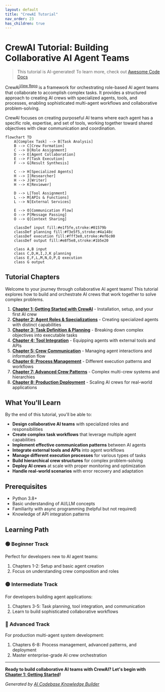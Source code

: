 ```yaml
---
layout: default
title: "CrewAI Tutorial"
nav_order: 23
has_children: true
---
```


# CrewAI Tutorial: Building Collaborative AI Agent Teams

> This tutorial is AI-generated! To learn more, check out [Awesome Code Docs](https://github.com/johnxie/awesome-code-docs)

CrewAI<sup>[View Repo](https://github.com/crewAIInc/crewAI)</sup> is a framework for orchestrating role-based AI agent teams that collaborate to accomplish complex tasks. It provides a structured approach to creating AI crews with specialized agents, tools, and processes, enabling sophisticated multi-agent workflows and collaborative problem-solving.

CrewAI focuses on creating purposeful AI teams where each agent has a specific role, expertise, and set of tools, working together toward shared objectives with clear communication and coordination.

```mermaid
flowchart TD
    A[Complex Task] --> B[Task Analysis]
    B --> C[Crew Formation]
    C --> D[Role Assignment]
    D --> E[Agent Collaboration]
    E --> F[Task Execution]
    F --> G[Result Synthesis]

    C --> H[Specialized Agents]
    H --> I[Researcher]
    H --> J[Writer]
    H --> K[Reviewer]

    D --> L[Tool Assignment]
    L --> M[APIs & Functions]
    L --> N[External Services]

    E --> O[Communication Flow]
    O --> P[Message Passing]
    O --> Q[Context Sharing]

    classDef input fill:#e1f5fe,stroke:#01579b
    classDef planning fill:#f3e5f5,stroke:#4a148c
    classDef execution fill:#fff3e0,stroke:#ef6c00
    classDef output fill:#e8f5e8,stroke:#1b5e20

    class A,B input
    class C,D,H,I,J,K planning
    class E,F,L,M,N,O,P,Q execution
    class G output
```

## Tutorial Chapters

Welcome to your journey through collaborative AI agent teams! This tutorial explores how to build and orchestrate AI crews that work together to solve complex problems.

1. **[Chapter 1: Getting Started with CrewAI](01-getting-started.md)** - Installation, setup, and your first AI crew
2. **[Chapter 2: Agent Roles & Specializations](02-agent-roles.md)** - Creating specialized agents with distinct capabilities
3. **[Chapter 3: Task Definition & Planning](03-task-planning.md)** - Breaking down complex objectives into executable tasks
4. **[Chapter 4: Tool Integration](04-tool-integration.md)** - Equipping agents with external tools and APIs
5. **[Chapter 5: Crew Communication](05-crew-communication.md)** - Managing agent interactions and information flow
6. **[Chapter 6: Process Management](06-process-management.md)** - Different execution patterns and workflows
7. **[Chapter 7: Advanced Crew Patterns](07-advanced-patterns.md)** - Complex multi-crew systems and hierarchies
8. **[Chapter 8: Production Deployment](08-production-deployment.md)** - Scaling AI crews for real-world applications

## What You'll Learn

By the end of this tutorial, you'll be able to:

- **Design collaborative AI teams** with specialized roles and responsibilities
- **Create complex task workflows** that leverage multiple agent capabilities
- **Implement effective communication patterns** between AI agents
- **Integrate external tools and APIs** into agent workflows
- **Manage different execution processes** for various types of tasks
- **Build hierarchical crew structures** for complex problem-solving
- **Deploy AI crews** at scale with proper monitoring and optimization
- **Handle real-world scenarios** with error recovery and adaptation

## Prerequisites

- Python 3.8+
- Basic understanding of AI/LLM concepts
- Familiarity with async programming (helpful but not required)
- Knowledge of API integration patterns

## Learning Path

### 🟢 Beginner Track
Perfect for developers new to AI agent teams:
1. Chapters 1-2: Setup and basic agent creation
2. Focus on understanding crew composition and roles

### 🟡 Intermediate Track
For developers building agent applications:
1. Chapters 3-5: Task planning, tool integration, and communication
2. Learn to build sophisticated collaborative workflows

### 🔴 Advanced Track
For production multi-agent system development:
1. Chapters 6-8: Process management, advanced patterns, and deployment
2. Master enterprise-grade AI crew orchestration

---

**Ready to build collaborative AI teams with CrewAI? Let's begin with [Chapter 1: Getting Started](01-getting-started.md)!**

*Generated by [AI Codebase Knowledge Builder](https://github.com/The-Pocket/Tutorial-Codebase-Knowledge)*
